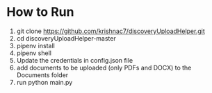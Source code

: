 # How to Run

1) git clone https://github.com/krishnac7/discoveryUploadHelper.git
2) cd discoveryUploadHelper-master
3) pipenv install
4) pipenv shell
5) Update the credentials in config.json file
6) add documents to be uploaded (only PDFs and DOCX) to the Documents folder
7) run python main.py

